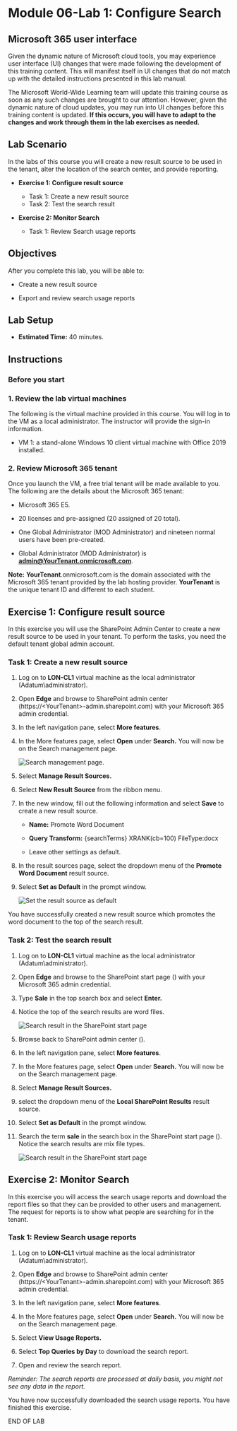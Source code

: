 # Module 06-Lab 1: Configure Search

## Microsoft 365 user interface 

Given the dynamic nature of Microsoft cloud tools, you may experience user interface (UI) changes that were made following the development of this training content. This will manifest itself in UI changes that do not match up with the detailed instructions presented in this lab manual.

The Microsoft World-Wide Learning team will update this training course as soon as any such changes are brought to our attention. However, given the dynamic nature of cloud updates, you may run into UI changes before this training content is updated. **If this occurs, you will have to adapt to the changes and work through them in the lab exercises as needed.**

## Lab Scenario 

In the labs of this course you will create a new result source to be used in the tenant, alter the location of the search center, and provide reporting.

- **Exercise 1: Configure result source**

  - Task 1: Create a new result source
  - Task 2: Test the search result

- **Exercise 2: Monitor Search**

  - Task 1: Review Search usage reports

## Objectives

After you complete this lab, you will be able to:

  - Create a new result source

  - Export and review search usage reports

## Lab Setup 

  - **Estimated Time:** 40 minutes.

## Instructions

### Before you start

### 1. Review the lab virtual machines

The following is the virtual machine provided in this course. You will log in to the VM as a local administrator. The instructor will provide the sign-in information.

  - VM 1: a stand-alone Windows 10 client virtual machine with Office 2019 installed.

### 2. Review Microsoft 365 tenant

Once you launch the VM, a free trial tenant will be made available to you. The following are the details about the Microsoft 365 tenant:

  - Microsoft 365 E5.

  - 20 licenses and pre-assigned (20 assigned of 20 total).

  - One Global Administrator (MOD Administrator) and nineteen normal users have been pre-created.

  - Global Administrator (MOD Administrator) is **admin@YourTenant.onmicrosoft.com**.

**Note:** **YourTenant**.onmicrosoft.com is the domain associated with the Microsoft 365 tenant provided by the lab hosting provider. **YourTenant** is the unique tenant ID and different to each student.

## Exercise 1: Configure result source

In this exercise you will use the SharePoint Admin Center to create a new result source to be used in your tenant. To perform the tasks, you need the default tenant global admin account.

### Task 1: Create a new result source 

1.  Log on to **LON-CL1** virtual machine as the local administrator (Adatum\\administrator).

2.  Open **Edge** and browse to SharePoint admin center (https://\<YourTenant\>-admin.sharepoint.com) with your Microsoft 365 admin credential.

3.  In the left navigation pane, select **More features**.

4.  In the More features page, select **Open** under **Search.** You will now be on the Search management page.

    ![Search management page. ](media/M06/image1.png)

5.  Select **Manage Result Sources.**

6.  Select **New Result Source** from the ribbon menu.

7.  In the new window, fill out the following information and select **Save** to create a new result source.

    - **Name:** Promote Word Document

    - **Query Transform:** {searchTerms} XRANK(cb=100) FileType:docx

    - Leave other settings as default.



8.  In the result sources page, select the dropdown menu of the **Promote Word Document** result source.

9.  Select **Set as Default** in the prompt window.

    ![Set the result source as default](media/M06/image2.png)

You have successfully created a new result source which promotes the word document to the top of the search result.

### Task 2: Test the search result

1.  Log on to **LON-CL1** virtual machine as the local administrator (Adatum\\administrator).

2.  Open **Edge** and browse to the SharePoint start page () with your Microsoft 365 admin credential.

3.  Type **Sale** in the top search box and select **Enter.**

4.  Notice the top of the search results are word files.

    ![Search result in the SharePoint start page](media/M06/image3.png)

5.  Browse back to SharePoint admin center ().

6.  In the left navigation pane, select **More features**.

7.  In the More features page, select **Open** under **Search.** You will now be on the Search management page.

8.  Select **Manage Result Sources.**

9.  select the dropdown menu of the **Local SharePoint Results** result source.

10. Select **Set as Default** in the prompt window.

11. Search the term **sale** in the search box in the SharePoint start page (). Notice the search results are mix file types.

    ![Search result in the SharePoint start page](media/M06/image4.png)

## Exercise 2: **Monitor Search**

In this exercise you will access the search usage reports and download the report files so that they can be provided to other users and management. The request for reports is to show what people are searching for in the tenant.

### Task 1: Review Search usage reports

1.  Log on to **LON-CL1** virtual machine as the local administrator (Adatum\\administrator).

2.  Open **Edge** and browse to SharePoint admin center (https://\<YourTenant\>-admin.sharepoint.com) with your Microsoft 365 admin credential.

3.  In the left navigation pane, select **More features**.

4.  In the More features page, select **Open** under **Search.** You will now be on the Search management page.

5.  Select **View Usage Reports.**

6.  Select **Top Queries by Day** to download the search report.

7.  Open and review the search report.

*Reminder: The search reports are processed at daily basis, you might not see any data in the report.*

You have now successfully downloaded the search usage reports. You have finished this exercise.

END OF LAB
